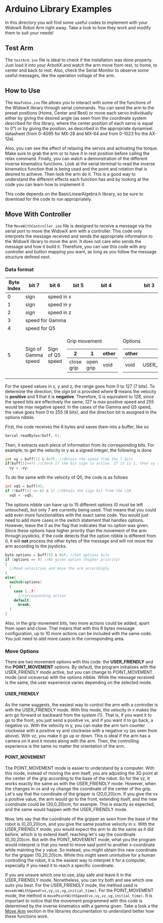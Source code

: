 # Arduino Library Examples

In this directory you will find some useful codes to implement with your WidowX Robot Arm right away. Take a look to how they work and modify them to suit your needs!

## Test Arm

The `testArm.ino` file is ideal to check if the installation was done properly. Just load it into your ArbotiX and watch the arm move from rest, to home, to center and back to rest. Also, check the Serial Monitor to observe some useful messages, like the operation voltage of the arm.

## How to Use

The `HowToUse.ino` file allows you to interact with some of the functions of the WidowX library through serial commands. You can send the arm to the preset positions (Home, Center and Rest) or move each servo individually either by giving the desired angle (as seen from the coordinate system described for this library, where the center position of each servo is equal to 0°) or by giving the position, as described in the appropriate dynamixel datasheet (from 0-4095 for MX-28 and MX-64 and from 0-1023 fro the AX-12a). 

Also, you can see the effect of relaxing the servos and activating the torque. Make sure to grab the arm or to have it in rest position before calling the relax command. Finally, you can watch a demonstration of the different inverse kinematics functions. Look at the serial terminal to read the inverse kinematics function that is being used and the point and rotation that is desired to achieve. Then look the arm do it. This is a good way to understand the different effects each function has and by looking at the code you can learn how to implement it.

This code depends on the BasicLinearAlgebra.h library, so be sure to download for the code to run appropriately.

## Move With Controller

The `MoveWithController.ino` file is designed to receive a message via the serial port to move the WidowX arm with a controller. This code only interprets the message received and sends the appropriate information to the WidowX library to move the arm. It does not care who sends the message and how it build it. Therefore, you can use this code with any controller and button mapping you want, as long as you follow the message structure defined next.

### Data format
<table>
  <thead>
    <tr>
      <th>Byte Index</th>
      <th>bit 7</th>
      <th>bit 6</th>
      <th>bit 5</th>
      <th>bit 4</th>
      <th>bit 3</th>
      <th>bit 2</th>
      <th>bit 1</th>
      <th>bit 0</th>
    </tr>
  </thead>
  <tbody>
    <tr>
      <td>0</td>
      <td>sign</td>
      <td colspan = 7>speed in x</td>
    </tr>
    <tr>
      <td>1</td>
      <td>sign </td>
      <td colspan = 7>speed in y</td>
    </tr>
    <tr>
      <td>2</td>
      <td>sign </td>
      <td colspan = 7>speed in z</td>
    </tr>
    <tr>
      <td>3</td>
      <td colspan = 8>speed for Gamma</td>
    </tr>
    <tr>
      <td>4</td>
      <td colspan = 8>speed for Q5</td>
    </tr>
    <tr>
      <td>5</td>
      <td>Sign of Gamma speed</td>
      <td>Sign of Q5 speed </td>
      <td colspan = 2>
        <p> Grip movement </p>
        <table>
          <thead>
            <tr>
              <th>2</th>
              <th>1</th>
              <th >other</th>
            </tr>
          </thead>
          <tbody>
            <tr>
              <td>close grip</td>
              <td>open grip</td>
              <td>void</td>
            </tr>
          </tbody>
         </table>
      </td>
      <td colspan = 4>
        <p>Options</p>
        <table>
          <thead>
            <tr>
              <th>other</th>
              <th>7</th>
              <th>6</th>
              <th>5</th>
              <th>4</th>
              <th>3</th>
              <th>2</th>
              <th>1</th>
              <th>0</th>
            </tr>
          </thead>
          <tbody>
            <tr>
              <td>void</td>
              <td>USER_FRIENDLY</td>
              <td>POINT_MOVEMENT</td>
              <td>torque</td>
              <td>relax</td>
              <td>center</td>
              <td>home</td>
              <td>rest</td>
              <td>Process movement</td>
            </tr>
          </tbody>
         </table>
      </td>
    </tr>
  </tbody>  
</table>

For the speed values in x, y and z, the range goes from 0 to 127 (7 bits). To determine the direction, the sign bit is provided where **0** means the velocity is **positive** and **1** that it is **negative**. Therefore, 0 is equivalent to 128, since the speed bits are effectively the same; 127 is max positive speed and 255 would be max negative speed. In the cases of the Gamma and Q5 speed, the value goes from 0 to 255 (8 bits), and the direction bit is assigned in the options nibble. 

First, the code receives the 6 bytes and saves them into a buffer, like so
```cpp
Serial.readBytes(buff, 6);
```
Then, it extracts each piece of information from its corresponding bits. For example, to get the velocity in y as a signed integer, the following is done
```cpp
int vy = buff[1] & 0x7F; //Obtain the speed from the 7 bits
if(buff[1]>>7) //Check if the bit sign is active. If it is 1, then vy should be negative
  vy = -vy;
```
To do the same with the velocity of Q5, the code is as follows
```cpp
int vq5 = buff[4];
if ((buff[5] >> 6) & 1) //Obtain the sign bit from the LSB
  vq5 = -vq5;
```
The options nibble can have up to 15 different options (0 must be left untouched), but only 7 are currently being used. That means that you could add even more functionalities with the exact same code. You would just need to add more cases in the switch statement that handles options. However, leave the 0 as the flag that indicates that no option was given. Since these options have higher priority than the movement of the arm through joysticks, if the code detects that the option nibble is different from 0, it will **not** process the other bytes of the message and will not move the arm according to the joysticks.

```cpp
byte options = buff[5] & 0xF; //Get options bits
if (options == 0) //No given option (higher priority)
{
  //Read velocities and move the arm accordingly
}
else{
  switch(options)
  {
    case 1..7:
      //corresponding action
    default:
      break;
  }
}
```

Also, in the grip movement bits, two more actions could be added, apart from open and close. That means that with this 6 bytes message configuration, up to 10 more actions can be included with the same code. You just need to add more cases in the corresponding area.

### Move Options
There are two movement options with this code: the **USER_FRIENDLY** and the **POINT_MOVEMENT** options. By default, the program initializes with the USER_FRIENDLY mode active, but you can change to POINT_MOVEMENT mode (and viceversa) with the options nibble. 
While the message received is the same, the user experience varies depending on the selected mode. 

#### USER_FRIENDLY
As the name suggests, the easiest way to control the arm with a controller is with the USER_FRIENDLY mode. With this mode, the velocity in x makes the arm go forward or backward from the system {1}. That is, if you want it to go to the front, you just send a positive vx, and if you want it to go back, a negative vx. With the velocity in y, you can make the arm turn counter clockwise with a positive vy and clockwise with a negative vy (as seen from above). With vz, you make it go up or down. This is ideal if the arm has a camera on it and it moves along with the arm. Then, the controlling experience is the same no matter the orientation of the arm.

#### POINT_MOVEMENT
The POINT_MOVEMENT mode is easier to understand by a computer. With this mode, instead of moving the arm itself, you are adjusting the 3D point at the center of the grip according to the base of the robot. So for the vz, it works exactly the same as with the USER_FRIENDLY mode. However, when the changes in vx and vy change the coordinate of the center of the grip. Let's say that the coordinate of the gripper is (20,0,20)cm. If you give the vx a positive value, the arm would go to the front, extending itself, and the new coordinate could be (30,0,20)cm, for example. This is exactly as expected, and the same would happen with the USER_FRIENDLY mode. 

Now, lets say that the coordinate of the gripper as seen from the base of the robot is (0,20,20)cm, and you give the same positive velocity in x. With the USER_FRIENDLY mode, you would expect the arm to do the same as it did before, which is to extend itself, reaching let's say the coordinate (0,30,20)cm. But with the POINT_MOVEMENT mode, what you the program would interpret is that you need to move said point to another x-coordinate while mainting the y value. So instead, you might obtain this new coordinate for the gripper (10,20,20)cm. While this might seem unintuitive for a human controlling the robot, it is the easiest way to interpret it for a computer, especially if you need it to reach a specific coordinate. 

If you are unsure which one to use, play safe and leave it in the USER_FRIENDLY mode. Nonetheless, you can try both and see which one suits you best. For the USER_FRIENDLY mode, the method used is `moveArmWithSpeed(vx,vy,vz,vg,initial_time)`. For the POINT_MOVEMENT mode, the method is `movePointWithSpeed(vx,vy,vz,vg,initial_time)`. It is important to notice that the movement programmed with this code is determined by the inverse kinematics with a gamma given. Take a look a the [Move Arm](https://github.com/LeninSG21/WidowX/tree/master/Arduino%20Library#move-arm) section in the libraries documentation to understand better how these functions work.
